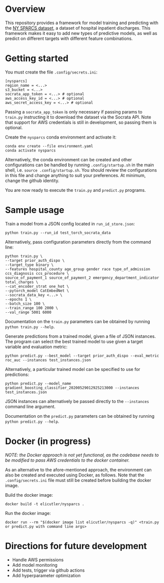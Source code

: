 # Overview

This repository provides a framework for model training and predicting with the [NY SPARCS dataset](https://health.data.ny.gov/Health/Hospital-Inpatient-Discharges-SPARCS-De-Identified/q6hk-esrj/), a dataset of hospital inpatient discharges. This framework makes it easy to add new types of predictive models, as well as predict on different targets with different feature combinations. 

# Getting started
You must create the file `.config/secrets.ini`:
```
[nysparcs]
region_name = <...>
s3_bucket = <...>
socrata_app_token = <...> # optional
aws_access_key_id = <...> # optional
aws_secret_access_key = <...> # optional
```
Passing a `socrata_app_token` is only necessary if passing params to `train.py` instructing it to download the dataset via the Socrata API. Note that support for AWS credentials is still in development, so passing them is optional. 

Create the `nysparcs` conda environment and activate it:
```
conda env create --file environment.yaml
conda activate nysparcs
```
Alternatively, the conda environment can be created and other configurations can be handled by running `.config/startup.sh` in the main shell, i.e. `source .config/startup.sh`. You should review the configurations in this file and change anything to suit your preferences. At minimum, change the github identity.

You are now ready to execute the `train.py` and `predict.py` programs.

# Sample usage

Train a model from a JSON config located in `run_id_store.json`:
```
python train.py --run_id test_torch_socrata_data
```
Alternatively, pass configuration parameters directly from the command line:
```
python train.py \
--target prior_auth_dispo \
--target_type binary \
--features hospital_county age_group gender race type_of_admission ccs_diagnosis ccs_procedure \
source_of_payment_1 source_of_payment_2 emergency_department_indicator total_charges \
--cat_encoder_strat one_hot \
--pytorch_model CatEmbedNet \
--socrata_data_key <...> \
--epochs 1 \
--batch_size 100 \
--train_range 100 2000 \
--val_range 5001 6000
```
Documentation on the `train.py` parameters can be obtained by running `python train.py --help`.

Generate predictions from a trained model, given a file of JSON instances. The program can select the best trained model to use given a target variable and evaluation metric:
```
python predict.py --best_model --target prior_auth_dispo --eval_metric roc_auc --instances test_instances.json
```
Alternatively, a particular trained model can be specified to use for predictions:
```
python predict.py --model_name gradient_boosting_classifier_20200529012925213000 --instances test_instances.json
```
JSON instances can alternatively be passed directly to the `--instances` command line argument.

Documentation on the `predict.py` parameters can be obtained by running `python predict.py --help`.

# Docker (in progress)

*NOTE: the Docker approach is not yet functional, as the codebase needs to be modified to pass AWS credentials to the docker container.*

As an alternative to the afore-mentioned approach, the environment can also be created and executed using Docker, as follows. Note that the `.config/secrets.ini` file must still be created before building the docker image.

Build the docker image:  
```
docker build -t elicutler/nysparcs .
```  

Run the docker image:  
```
docker run --rm "$(docker image list elicutler/nysparcs -q)" <train.py or predict.py with command line args>
```

# Directions for future development
* Handle AWS permissions
* Add model monitoring
* Add tests, trigger via github actions
* Add hyperparameter optimization
